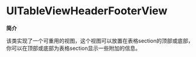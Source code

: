 # UITableViewHeaderFooterView

**简介**

该类实现了一个可重用的视图，这个视图可以放置在表格section的顶部或底部，你可以在顶部或底部为表格section显示一些附加的信息。